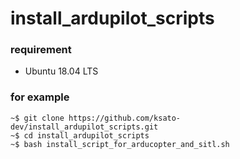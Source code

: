 # install_ardupilot_scripts

### requirement
- Ubuntu 18.04 LTS

### for example
```
~$ git clone https://github.com/ksato-dev/install_ardupilot_scripts.git
~$ cd install_ardupilot_scripts
~$ bash install_script_for_arducopter_and_sitl.sh 
```
